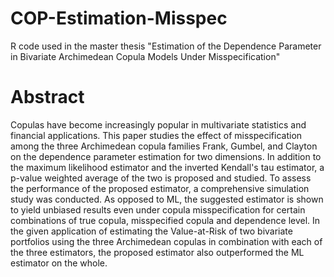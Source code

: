# COP-Estimation-Misspec
R code used in the master thesis "Estimation of the Dependence Parameter in Bivariate
Archimedean Copula Models Under Misspecification"

# Abstract
Copulas have become increasingly popular in multivariate statistics and financial applications.
This paper studies the effect of misspecification among the three Archimedean copula
families Frank, Gumbel, and Clayton on the dependence parameter estimation for two dimensions.
In addition to the maximum likelihood estimator and the inverted Kendall's tau
estimator, a p-value weighted average of the two is proposed and studied. To assess the performance
of the proposed estimator, a comprehensive simulation study was conducted. As
opposed to ML, the suggested estimator is shown to yield unbiased results even under copula
misspecification for certain combinations of true copula, misspecified copula and dependence
level. In the given application of estimating the Value-at-Risk of two bivariate portfolios
using the three Archimedean copulas in combination with each of the three estimators, the
proposed estimator also outperformed the ML estimator on the whole.
